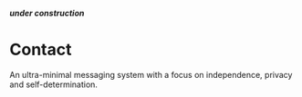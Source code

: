***under construction***

Contact
=======

An ultra-minimal messaging system with a focus on independence, privacy and self-determination.
